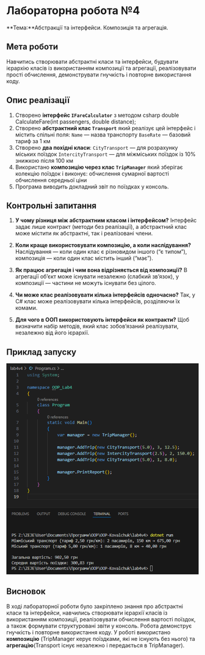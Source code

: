 # Лабораторна робота №4
**Тема:**Абстракції та інтерфейси. Композиція та агрегація.

## Мета роботи
Навчитись створювати абстрактні класи та інтерфейси, будувати ієрархію класів із використанням композиції та агрегації,  реалізовувати прості обчислення, демонструвати гнучкість і повторне використання коду.

## Опис реалізації
1. Створено **інтерфейс `IFareCalculator`** з методом csharp double CalculateFare(int passengers, double distance);
2. Створено **абстрактний клас `Transport`** який реалізує цей інтерфейс і містить спільні поля: `Name` — назва транспорту `BaseRate` — базовий тариф за 1 км
3. Створено **два похідні класи**: `CityTransport` — для розрахунку міських поїздок `IntercityTransport` — для міжміських поїздок із 10% знижкою після 100 км
4. Використано **композицію через клас `TripManager`** який зберігає колекцію поїздок і виконує: обчислення сумарної вартості обчислення середньої ціни
5. Програма виводить докладний звіт по поїздках у консоль.

## Контрольні запитання
1. **У чому різниця між абстрактним класом і інтерфейсом?**
Інтерфейс задає лише контракт (методи без реалізації), а абстрактний клас може містити як абстрактні, так і реалізовані члени.

2. **Коли краще використовувати композицію, а коли наслідування?**
Наслідування — коли один клас є різновидом іншого (“є типом”),
композиція — коли один клас містить інший (“має”).

3. **Як працює агрегація і чим вона відрізняється від композиції?**
В агрегації об’єкт може існувати незалежно (слабкий зв’язок),
у композиції — частини не можуть існувати без цілого.

4. **Чи може клас реалізовувати кілька інтерфейсів одночасно?**
Так, у C# клас може реалізовувати кілька інтерфейсів, розділяючи їх комами.

5. **Для чого в ООП використовують інтерфейси як контракти?**
Щоб визначити набір методів, який клас зобов’язаний реалізувати, незалежно від його ієрархії.

## Приклад запуску
![Приклад запуску](Result.png)

## Висновок
В ході лабораторної роботи було закріплено знання про абстрактні класи та інтерфейси,
навчились створювати ієрархії класів із використанням композиції,
реалізовувати обчислення вартості поїздок,
а також формувати структуровані звіти у консоль.
Робота демонструє гнучкість і повторне використання коду.
У роботі використано **композицію** (TripManager керує поїздками, які не існують без нього) та **агрегацію**(Transport існує незалежно і передається в TripManager).